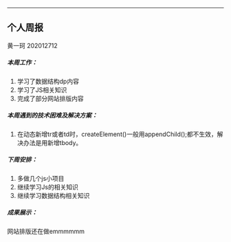 

---

## 个人周报

黄一珂 202012712



##### 本周工作：

1. 学习了数据结构dp内容
2. 学习了JS相关知识
3. 完成了部分网站排版内容


##### 本周遇到的技术困难及解决方案：

1. 在动态新增tr或者td时，createElement()一般用appendChild();都不生效，解决办法是用新增tbody。

##### 下周安排：

1. 多做几个js小项目
2. 继续学习Js的相关知识
4. 继续学习数据结构相关知识

##### 成果展示：
网站排版还在做emmmmmm

